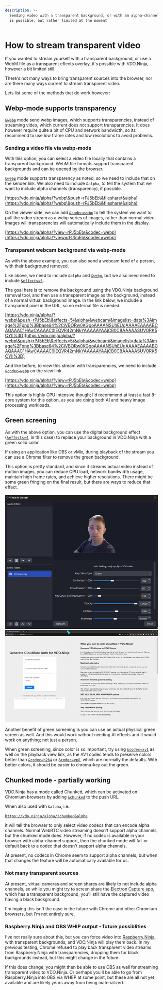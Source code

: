 ```yaml
---
description: >-
  Sending video with a transparent background, or with an alpha-channel (RGBA),
  is possible, but rather limited at the moment
---
```


# How to stream transparent video

If you wanted to stream yourself with a transparent background, or use a WebM file as a transparent effects overlay, it's possible with VDO.Ninja, however a bit limited still.

There's not many ways to bring transparent sources into the browser, nor are there many ways current to stream transparent video.

Lets list some of the methods that do work however:

## Webp-mode supports transparency

[`&webp`](../advanced-settings/view-parameters/webp.md) mode send webp images, which supports transparencies, instead of streaming video, which current does not support transparencies. It does however require quite a bit of CPU and network bandwidth, so its recommend to use low frame rates and low resolutions to avoid problems.

### Sending a video file via webp-mode

With this option, you can select a video file locally that contains a transparent background. WebM file formats support transparent backgrounds and can be opened by the browser.

[`&webp`](../advanced-settings/view-parameters/webp.md) mode supports transparency as noted, so we need to include that on the sender link. We also need to include `&alpha`, to tell the system that we want to include alpha channels (transparency), if possible.

[https://vdo.ninja/alpha/?webp\&push=rPJ5bEb\&fileshare\&alpha](https://vdo.ninja/alpha/?webp\&push=rPJ5bEb\&fileshare\&alpha)

On the viewer side, we can add [`&codec=webp`](../advanced-settings/view-parameters/codec.md#webp) to tell the system we want to pull the video stream as a webp series of images, rather than normal video. Images will transparencies will automatically include them in the display.

[https://vdo.ninja/alpha/?view=rPJ5bEb\&codec=webp](https://vdo.ninja/alpha/?view=rPJ5bEb\&codec=webp)

### Transparent webcam background via webp-mode

As with the above example, you can also send a webcam feed of a person, with their background removed.

Like above, we need to include `&alpha` and [`&webp`](../advanced-settings/view-parameters/webp.md), but we also need need to include [`&effects=5`](../source-settings/effects.md).

The goal here is to remove the background using the VDO.Ninja background removal tool, and then use a transparent image as the background, instead of a normal virtual background image. In the link below, we include a transparent pixel in the URL, so no external file is needed.

[https://vdo.ninja/alpha/?webp\&push=rPJ5bEb\&effects=5\&alpha\&webcam\&imagelist=data%3Aimage%2Fpng%3Bbase64%2CiVBORw0KGgoAAAANSUhEUgAAAAEAAAABCAQAAAC1HAwCAAAAC0lEQVR42mNkYAAAAAYAAjCB0C8AAAAASUVORK5CYII%3D](https://vdo.ninja/alpha/?webp\&push=rPJ5bEb\&effects=5\&alpha\&webcam\&imagelist=data%3Aimage%2Fpng%3Bbase64%2CiVBORw0KGgoAAAANSUhEUgAAAAEAAAABCAQAAAC1HAwCAAAAC0lEQVR42mNkYAAAAAYAAjCB0C8AAAAASUVORK5CYII%3D)

And like before, to view this stream with transparencies, we need to include [`&codec=webp`](../advanced-settings/view-parameters/codec.md#webp) on the view link.

[https://vdo.ninja/alpha/?view=rPJ5bEb\&codec=webp](https://vdo.ninja/alpha/?view=rPJ5bEb\&codec=webp)

This option is highly CPU intensive though; I'd recommend at least a fast 8-core system for this option, as you are doing both AI and heavy image processing workloads.

## Green screening

As with the above option, you can use the digital background effect ([`&effects=4`](../source-settings/effects.md), in this case) to replace your background in VDO.Ninja with a green solid color.

If using an application like OBS or vMix, during playback of the stream you can use a Chroma filter to remove the green background.

This option is pretty standard, and since it streams actual video instead of motion images, you can reduce CPU load, network bandwidth usage, maintain high frame rates, and achieve higher resolutions. There might be some green fringing on the final result, but there are ways to reduce that effect.\
\
<img src="../.gitbook/assets/image (1) (1) (1) (1) (1) (1) (1) (1) (1) (1) (1) (1) (1) (1) (1) (1) (1) (1) (1) (1).png" alt="" data-size="original">![](<../.gitbook/assets/image (2) (1) (1) (1) (1) (1) (1) (1) (1).png>)

Another benefit of green screening is you can use an actual physical green screen as well. And this would work without needing AI effects and it would work on anything; not just a person.

When green screening, since color is so important, try using [`&codec=av1`](../advanced-settings/view-parameters/codec.md#av1) as well on the playback view link, as the AV1 codec tends to preserve colors better than [`&codec=h264`](../advanced-settings/view-parameters/codec.md#h264) or [`&codec=vp8`](../advanced-settings/view-parameters/codec.md#vp8), which are normally the defaults. With better colors, it should be easier to chroma-key out the green.

## Chunked mode - partially working

VDO.Ninja has a mode called Chunked, which can be activated on Chromium browsers by adding [`&chunked`](../newly-added-parameters/and-chunked.md) to the push URL.

When also used with `&alpha`, i.e.:

&#x20;[`https://vdo.ninja/alpha/?chunked&alpha`](https://vdo.ninja/alpha/?chunked\&alpha)

it will tell the browser to only select video codecs that can encode alpha channels. Normal WebRTC video streaming doesn't support alpha channels, but the chunked mode does. However, if no codec is available in your browser with alpha-channel support, then the chunked mode will fail or default back to a codec that doesn't support alpha channels.

At present, no codecs in Chrome seem to support alpha channels, but when that changes the feature will be automatically available for us.

### Not many transparent sources

At present, virtual cameras and screen shares are likely to not include alpha channels, so while you might try to screen share the [Electron Capture app](../steves-helper-apps/electron-capture.md), which has a transparent background, you'll still have the captured video having a black background.

I'm hoping this isn't the case in the future with Chrome and other Chromium browsers, but I'm not entirely sure.

### Raspberry.Ninja and OBS WHIP output - future possiblities

I've not really sure about this, but you can force video into [Raspberry.Ninja](../steves-helper-apps/raspberry.ninja/), with transparent backgrounds, and VDO.Ninja will play them back. In my previous testing, Chrome refused to play back transparent video streams from Raspberry.Ninja with transparencies, dropping them for black backgrounds instead, but this might change in the future.

If this does change, you might then be able to use OBS as well for streaming transparent video to VDO.Ninja. Or perhaps you'll be able to go from Raspberry.Ninja into OBS via WHEP at some point, but these are all not yet available and are likely years away from being materialized.
